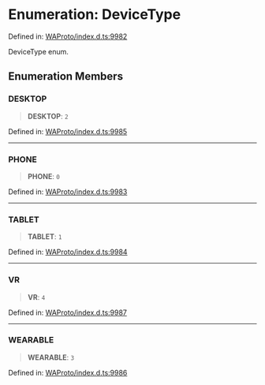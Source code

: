 # Enumeration: DeviceType

Defined in: [WAProto/index.d.ts:9982](https://github.com/Fokusdotid/bail/blob/546bbbb35e652e95f45982a71bee62b2c682e4eb/WAProto/index.d.ts#L9982)

DeviceType enum.

## Enumeration Members

### DESKTOP

> **DESKTOP**: `2`

Defined in: [WAProto/index.d.ts:9985](https://github.com/Fokusdotid/bail/blob/546bbbb35e652e95f45982a71bee62b2c682e4eb/WAProto/index.d.ts#L9985)

***

### PHONE

> **PHONE**: `0`

Defined in: [WAProto/index.d.ts:9983](https://github.com/Fokusdotid/bail/blob/546bbbb35e652e95f45982a71bee62b2c682e4eb/WAProto/index.d.ts#L9983)

***

### TABLET

> **TABLET**: `1`

Defined in: [WAProto/index.d.ts:9984](https://github.com/Fokusdotid/bail/blob/546bbbb35e652e95f45982a71bee62b2c682e4eb/WAProto/index.d.ts#L9984)

***

### VR

> **VR**: `4`

Defined in: [WAProto/index.d.ts:9987](https://github.com/Fokusdotid/bail/blob/546bbbb35e652e95f45982a71bee62b2c682e4eb/WAProto/index.d.ts#L9987)

***

### WEARABLE

> **WEARABLE**: `3`

Defined in: [WAProto/index.d.ts:9986](https://github.com/Fokusdotid/bail/blob/546bbbb35e652e95f45982a71bee62b2c682e4eb/WAProto/index.d.ts#L9986)
